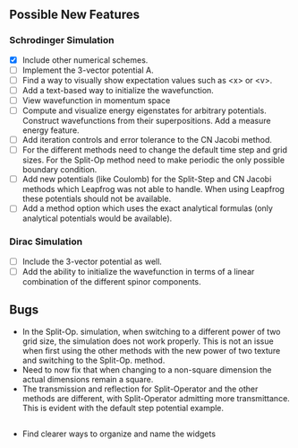 
## Possible New Features

### Schrodinger Simulation
 - [x] Include other numerical schemes.
 - [ ] Implement the 3-vector potential A.
 - [ ] Find a way to visually show expectation values such as \<x\> or \<v\>.
 - [ ] Add a text-based way to initialize the wavefunction.
 - [ ] View wavefunction in momentum space
 - [ ] Compute and visualize energy eigenstates for arbitrary potentials. Construct wavefunctions from their superpositions. Add a measure energy feature.
 - [ ] Add iteration controls and error tolerance to the CN Jacobi method.
 - [ ] For the different methods need to change the default time step and grid sizes. For the Split-Op method need to make periodic the only possible boundary condition.
 - [ ] Add new potentials (like Coulomb) for the Split-Step and CN Jacobi methods which Leapfrog was not able to handle. When using Leapfrog these potentials should not be available.
 - [ ] Add a method option which uses the exact analytical formulas (only analytical potentials would be available).

### Dirac Simulation
 - [ ] Include the 3-vector potential as well.
 - [ ] Add the ability to initialize the wavefunction in terms of a linear combination of the different spinor components. 

 ## Bugs
  - In the Split-Op. simulation, when switching to a different power of two grid size, the simulation does not work properly.
  This is not an issue when first using the other methods with the new power of two texture and switching to the Split-Op. method.
  - Need to now fix that when changing to a non-square dimension the actual dimensions remain a square.
  - The transmission and reflection for Split-Operator and the other methods are different, with Split-Operator admitting more transmittance. This is evident with the default step potential example.

##
- Find clearer ways to organize and name the widgets
